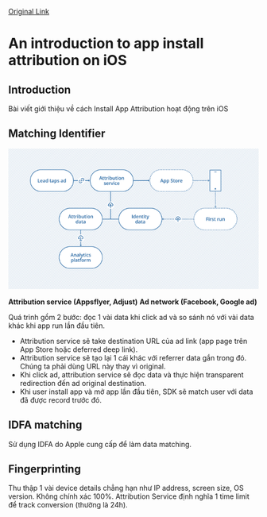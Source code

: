 [Original Link](https://medium.com/iguanafix-engineering/an-introduction-to-app-install-attribution-on-ios-cac2259e631d)

# An introduction to app install attribution on iOS
## Introduction
Bài viết giới thiệu về cách Install App Attribution hoạt động trên iOS

## Matching Identifier

![](resources/flow.png)

__Attribution service (Appsflyer, Adjust)__
__Ad network (Facebook, Google ad)__

Quá trình gồm 2 bước: đọc 1 vài data khi click ad và so sánh nó với vài data khác khi app run lần đầu tiên.
* Attribution service sẽ take destination URL của ad link (app page trên App Store hoặc deferred deep link).
* Attribution service sẽ tạo lại 1 cái khác với referrer data gắn trong đó. Chúng ta phải dùng URL này thay vì original.
* Khi click ad, attribution service sẽ đọc data và thực hiện transparent redirection đến ad original destination.
* Khi user install app và mở app lần đầu tiên, SDK sẽ match user với data đã được record trước đó.

## IDFA matching
Sử dụng IDFA do Apple cung cấp để làm data matching.

## Fingerprinting
Thu thập 1 vài device details chẳng hạn như IP address, screen size, OS version. Không chính xác 100%. 
Attribution Service định nghĩa 1 time limit để track conversion (thường là 24h).
